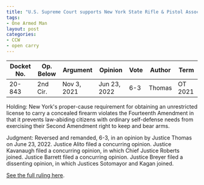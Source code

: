 ```yaml
---
title: "U.S. Supreme Court supports New York State Rifle & Pistol Association Inc. v. Bruen"
tags:
- One Armed Man
layout: post
categories:
- CCW
- open carry
---
```


| Docket No. | Op. Below | Argument | Opinion | Vote | Author | Term |
|---|---|---|---|---|---|---|
| 20-843 | 2nd Cir. | Nov 3, 2021 | Jun 23, 2022 | 6-3 | Thomas | OT 2021 |

Holding: New York's proper-cause requirement for obtaining an unrestricted license to carry a concealed firearm violates the Fourteenth Amendment in that it prevents law-abiding citizens with ordinary self-defense needs from exercising their Second Amendment right to keep and bear arms.

Judgment: Reversed and remanded, 6-3, in an opinion by Justice Thomas on June 23, 2022. Justice Alito filed a concurring opinion. Justice Kavanaugh filed a concurring opinion, in which Chief Justice Roberts joined. Justice Barrett filed a concurring opinion. Justice Breyer filed a dissenting opinion, in which Justices Sotomayor and Kagan joined.

[See the full ruling here](https://www.trigger-treat.com/20220623-nysrpa-v-bruen/index.html).
